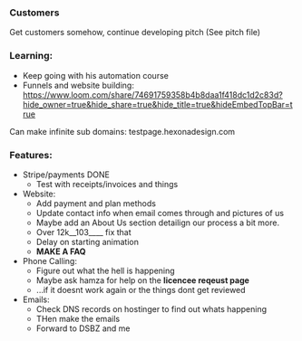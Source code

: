### Customers
Get customers somehow, continue developing pitch (See pitch file)

### Learning:
- Keep going with his automation course
- Funnels and website building: https://www.loom.com/share/74691759358b4b8daa1f418dc1d2c83d?hide_owner=true&hide_share=true&hide_title=true&hideEmbedTopBar=true

Can make infinite sub domains:    testpage.hexonadesign.com

### Features:
-	Stripe/payments DONE
    - Test with receipts/invoices and things
- Website:
    - Add payment and plan methods
    - Update contact info when email comes through and pictures of us
    - Maybe add an About Us section detailign our process a bit more.
    - Over 12k__103____ fix that
    - Delay on starting animation
    - **MAKE A FAQ**
- Phone Calling:
    - Figure out what the hell is happening
    - Maybe ask hamza for help on the **licencee reqeust page**
    - ...if it doesnt work again or the things dont get reviewed
-	Emails:
    - Check DNS records on hostinger to find out whats happening
    - THen make the emails
    - Forward to DSBZ and me
      
